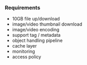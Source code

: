 ### Requirements 
- 10GB file up/download
- image/video thumbnail download
- image/video encoding
- support tag / metadata
- object handling pipeline 
- cache layer
- monitoring 
- access policy 